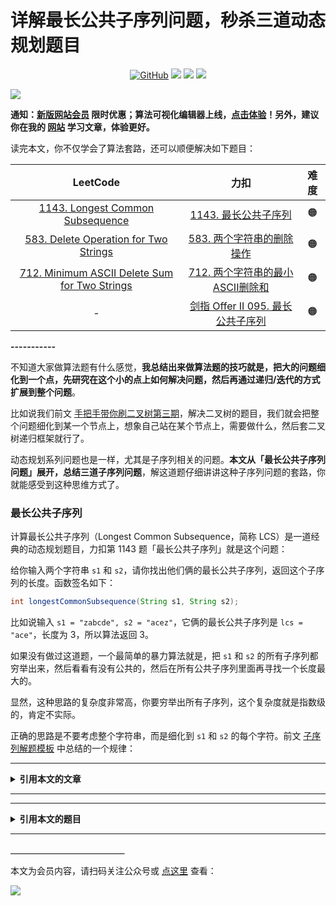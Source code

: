 # 详解最长公共子序列问题，秒杀三道动态规划题目

<p align='center'>
<a href="https://github.com/labuladong/fucking-algorithm" target="view_window"><img alt="GitHub" src="https://img.shields.io/github/stars/labuladong/fucking-algorithm?label=Stars&style=flat-square&logo=GitHub"></a>
<a href="https://labuladong.online/algo/" target="_blank"><img class="my_header_icon" src="https://img.shields.io/static/v1?label=精品课程&message=查看&color=pink&style=flat"></a>
<a href="https://www.zhihu.com/people/labuladong"><img src="https://img.shields.io/badge/%E7%9F%A5%E4%B9%8E-@labuladong-000000.svg?style=flat-square&logo=Zhihu"></a>
<a href="https://space.bilibili.com/14089380"><img src="https://img.shields.io/badge/B站-@labuladong-000000.svg?style=flat-square&logo=Bilibili"></a>
</p>

![](https://labuladong.online/algo/images/souyisou1.png)

**通知：[新版网站会员](https://labuladong.online/algo/intro/site-vip/) 限时优惠；算法可视化编辑器上线，[点击体验](https://labuladong.online/algo/intro/visualize/)！另外，建议你在我的 [网站](https://labuladong.online/algo/) 学习文章，体验更好。**



读完本文，你不仅学会了算法套路，还可以顺便解决如下题目：

| LeetCode | 力扣 | 难度 |
| :----: | :----: | :----: |
| [1143. Longest Common Subsequence](https://leetcode.com/problems/longest-common-subsequence/) | [1143. 最长公共子序列](https://leetcode.cn/problems/longest-common-subsequence/) | 🟠
| [583. Delete Operation for Two Strings](https://leetcode.com/problems/delete-operation-for-two-strings/) | [583. 两个字符串的删除操作](https://leetcode.cn/problems/delete-operation-for-two-strings/) | 🟠
| [712. Minimum ASCII Delete Sum for Two Strings](https://leetcode.com/problems/minimum-ascii-delete-sum-for-two-strings/) | [712. 两个字符串的最小ASCII删除和](https://leetcode.cn/problems/minimum-ascii-delete-sum-for-two-strings/) | 🟠
| - | [剑指 Offer II 095. 最长公共子序列](https://leetcode.cn/problems/qJnOS7/) | 🟠

**-----------**

不知道大家做算法题有什么感觉，**我总结出来做算法题的技巧就是，把大的问题细化到一个点，先研究在这个小的点上如何解决问题，然后再通过递归/迭代的方式扩展到整个问题**。

比如说我们前文 [手把手带你刷二叉树第三期](https://labuladong.online/algo/fname.html?fname=二叉树系列3)，解决二叉树的题目，我们就会把整个问题细化到某一个节点上，想象自己站在某个节点上，需要做什么，然后套二叉树递归框架就行了。

动态规划系列问题也是一样，尤其是子序列相关的问题。**本文从「最长公共子序列问题」展开，总结三道子序列问题**，解这道题仔细讲讲这种子序列问题的套路，你就能感受到这种思维方式了。

### 最长公共子序列

计算最长公共子序列（Longest Common Subsequence，简称 LCS）是一道经典的动态规划题目，力扣第 1143 题「最长公共子序列」就是这个问题：

给你输入两个字符串 `s1` 和 `s2`，请你找出他们俩的最长公共子序列，返回这个子序列的长度。函数签名如下：

<!-- muliti_language -->
```java
int longestCommonSubsequence(String s1, String s2);
```

比如说输入 `s1 = "zabcde", s2 = "acez"`，它俩的最长公共子序列是 `lcs = "ace"`，长度为 3，所以算法返回 3。

如果没有做过这道题，一个最简单的暴力算法就是，把 `s1` 和 `s2` 的所有子序列都穷举出来，然后看看有没有公共的，然后在所有公共子序列里面再寻找一个长度最大的。

显然，这种思路的复杂度非常高，你要穷举出所有子序列，这个复杂度就是指数级的，肯定不实际。

正确的思路是不要考虑整个字符串，而是细化到 `s1` 和 `s2` 的每个字符。前文 [子序列解题模板](https://labuladong.online/algo/fname.html?fname=子序列问题模板) 中总结的一个规律：



<hr>
<details class="hint-container details">
<summary><strong>引用本文的文章</strong></summary>

 - [动态规划之子序列问题解题模板](https://labuladong.online/algo/fname.html?fname=子序列问题模板)
 - [经典动态规划：编辑距离](https://labuladong.online/algo/fname.html?fname=编辑距离)

</details><hr>




<hr>
<details class="hint-container details">
<summary><strong>引用本文的题目</strong></summary>

<strong>安装 [我的 Chrome 刷题插件](https://labuladong.online/algo/intro/chrome/) 点开下列题目可直接查看解题思路：</strong>

| LeetCode | 力扣 |
| :----: | :----: |
| [97. Interleaving String](https://leetcode.com/problems/interleaving-string/?show=1) | [97. 交错字符串](https://leetcode.cn/problems/interleaving-string/?show=1) |
| - | [剑指 Offer II 095. 最长公共子序列](https://leetcode.cn/problems/qJnOS7/?show=1) |

</details>
<hr>



**＿＿＿＿＿＿＿＿＿＿＿＿＿**

本文为会员内容，请扫码关注公众号或 [点这里](https://labuladong.online/algo/fname.html?fname=LCS) 查看：

![](https://labuladong.online/algo/images/qrcode.jpg)